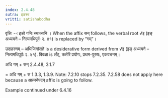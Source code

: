 ```yaml
---
index: 2.4.48
sutra: इङश्च
vritti: satishabodha
---
```



वृत्तिः --ः इङो गमिः स्यात्सनि । When the affix सन् follows, the verbal root √इ (इङ् अध्ययने – नित्यमधिपूर्वः २. ४१) is replaced by “गम्”।


उदाहरणम् – अधिजिगांसते is a desiderative form derived from √इ (इङ् अध्ययने – नित्यमधिपूर्वः २. ४१). विवक्षा is लँट्, कर्तरि प्रयोगः, प्रथम-पुरुषः, एकवचनम्।


अधि गम् + सन् 2.4.48, 3.1.7

= अधि गम् + स 1.3.3, 1.3.9. Note: 7.2.10 stops 7.2.35. 7.2.58 does not apply here because a आत्मनेपदम् affix is going to follow.


Example continued under 6.4.16

